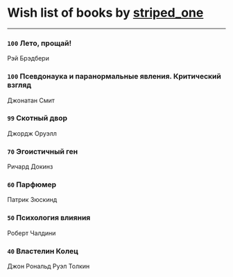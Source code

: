 # Wish list of books by [striped_one](http://vk.com/id249815548)
---

### `100` Лето, прощай!
Рэй Брэдбери

### `100` Псевдонаука и паранормальные явления. Критический взгляд
Джонатан Смит

### `99` Скотный двор
Джордж Оруэлл

### `70` Эгоистичный ген
Ричард Докинз

### `60` Парфюмер
Патрик Зюскинд

### `50` Психология влияния
Роберт Чалдини

### `40` Властелин Колец
Джон Рональд Руэл Толкин

